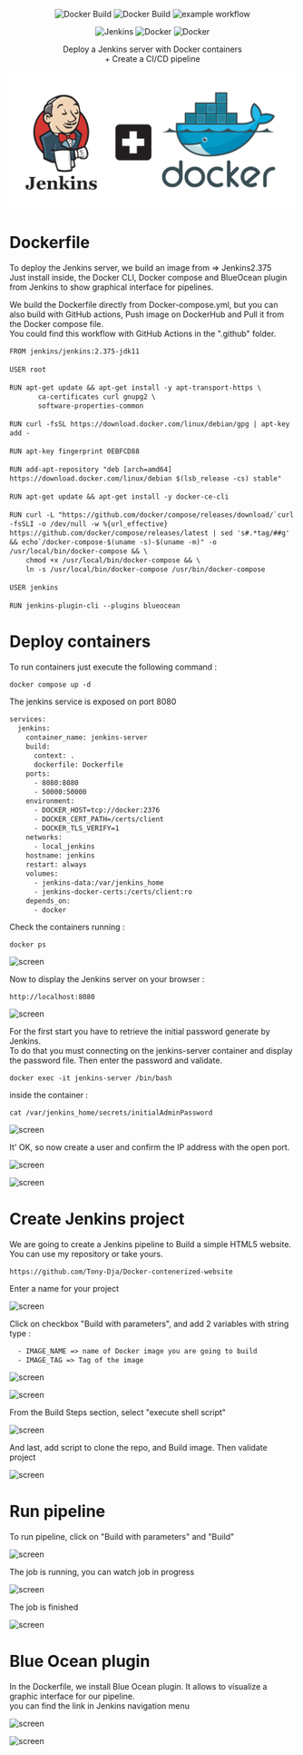 
<div align="center">

![Docker Build](https://img.shields.io/badge/docker-build-green)       ![Docker Build](https://img.shields.io/badge/dockercompose-up-green)            ![example workflow](https://github.com/Tony-Dja/Jenkins_CI-CD_pipeline/actions/workflows/github-ci.yml/badge.svg)         

![Jenkins](https://img.shields.io/badge/Jenkins-D24939?style=for-the-badge&logo=Jenkins&logoColor=white)         ![Docker](https://img.shields.io/badge/Docker-2CA5E0?style=for-the-badge&logo=docker&logoColor=white)                ![Docker](https://img.shields.io/badge/GitHub_Actions-2088FF?style=for-the-badge&logo=github-actions&logoColor=white)         

</div>
<div align="center">
Deploy a Jenkins server with Docker containers<br/>
+ Create a CI/CD pipeline

![project](https://github.com/Tony-Dja/Jenkins_CI-CD_in_Docker/blob/70fafb0b03686fa3c5a4bc7630d4aedd708d3ca9/screenshots/jenkins-docker.png)
</div>

# Dockerfile

To deploy the Jenkins server, we build an image from => Jenkins2.375<br/>
Just install inside, the Docker CLI, Docker compose and BlueOcean plugin from Jenkins to show graphical interface for pipelines.

We build the Dockerfile directly from Docker-compose.yml, but you can also build with GitHub actions, Push image on DockerHub and Pull it from the Docker compose file.<br/>
You could find this workflow with GitHub Actions in the ".github" folder.

```
FROM jenkins/jenkins:2.375-jdk11

USER root

RUN apt-get update && apt-get install -y apt-transport-https \
       ca-certificates curl gnupg2 \
       software-properties-common

RUN curl -fsSL https://download.docker.com/linux/debian/gpg | apt-key add -

RUN apt-key fingerprint 0EBFCD88

RUN add-apt-repository "deb [arch=amd64] https://download.docker.com/linux/debian $(lsb_release -cs) stable"

RUN apt-get update && apt-get install -y docker-ce-cli

RUN curl -L "https://github.com/docker/compose/releases/download/`curl -fsSLI -o /dev/null -w %{url_effective} https://github.com/docker/compose/releases/latest | sed 's#.*tag/##g' && echo`/docker-compose-$(uname -s)-$(uname -m)" -o /usr/local/bin/docker-compose && \ 
    chmod +x /usr/local/bin/docker-compose && \ 
    ln -s /usr/local/bin/docker-compose /usr/bin/docker-compose

USER jenkins

RUN jenkins-plugin-cli --plugins blueocean
```


# Deploy containers

To run containers just execute the following command :

```
docker compose up -d
```

The jenkins service is exposed on port 8080

```
services:
  jenkins:
    container_name: jenkins-server
    build:
      context: .
      dockerfile: Dockerfile
    ports:
      - 8080:8080
      - 50000:50000
    environment:
      - DOCKER_HOST=tcp://docker:2376
      - DOCKER_CERT_PATH=/certs/client
      - DOCKER_TLS_VERIFY=1
    networks:
      - local_jenkins
    hostname: jenkins
    restart: always
    volumes:
      - jenkins-data:/var/jenkins_home
      - jenkins-docker-certs:/certs/client:ro
    depends_on:
      - docker
```

Check the containers running :

```
docker ps
```
![screen](https://github.com/Tony-Dja/Jenkins_CI-CD_pipeline/blob/679cf211c27019b0729d866204757bb8b4718964/screenshots/docker-ps.png)


Now to display the Jenkins server on your browser :

```
http://localhost:8080
```

![screen](https://github.com/Tony-Dja/Jenkins_CI-CD_pipeline/blob/679cf211c27019b0729d866204757bb8b4718964/screenshots/first.png)


For the first start you have to retrieve the initial password generate by Jenkins.<br/>
To do that you must connecting on the jenkins-server container and display the password file.
Then enter the password and validate.

```
docker exec -it jenkins-server /bin/bash
```

inside the container :

```
cat /var/jenkins_home/secrets/initialAdminPassword 
```

![screen](https://github.com/Tony-Dja/Jenkins_CI-CD_pipeline/blob/944cb13af42eac81d10ddbc4ad488fad5fb15c6f/screenshots/initialpassword.png)


It' OK, so now create a user and confirm the IP address with the open port.

![screen](https://github.com/Tony-Dja/Jenkins_CI-CD_pipeline/blob/9fa25e562d7ff12208cf3d6b45e0926afb985eb8/screenshots/first-user.png)

![screen](https://github.com/Tony-Dja/Jenkins_CI-CD_pipeline/blob/9fa25e562d7ff12208cf3d6b45e0926afb985eb8/screenshots/confirm-ip.png)



# Create Jenkins project

We are going to create a Jenkins pipeline to Build a simple HTML5 website.
You can use my repository or take yours.

```
https://github.com/Tony-Dja/Docker-contenerized-website
```


Enter a name for your project

![screen](https://github.com/Tony-Dja/Jenkins_CI-CD_pipeline/blob/418a4415968e94efc1682b142679780c0bd98689/screenshots/project.png)


Click on checkbox "Build with parameters", and add 2 variables with string type :

      - IMAGE_NAME => name of Docker image you are going to build
      - IMAGE_TAG => Tag of the image


![screen](https://github.com/Tony-Dja/Jenkins_CI-CD_pipeline/blob/418a4415968e94efc1682b142679780c0bd98689/screenshots/string1.png)

![screen](https://github.com/Tony-Dja/Jenkins_CI-CD_pipeline/blob/0f153d8e56582b232ef5915b16db386169765b3a/screenshots/latest.png)


From the Build Steps section, select "execute shell script"

![screen](https://github.com/Tony-Dja/Jenkins_CI-CD_pipeline/blob/418a4415968e94efc1682b142679780c0bd98689/screenshots/shell.png)


And last, add script to clone the repo, and Build image.
Then validate project

![screen](https://github.com/Tony-Dja/Jenkins_CI-CD_pipeline/blob/418a4415968e94efc1682b142679780c0bd98689/screenshots/script.png)




# Run pipeline

To run pipeline, click on "Build with parameters" and "Build"

![screen](https://github.com/Tony-Dja/Jenkins_CI-CD_pipeline/blob/418a4415968e94efc1682b142679780c0bd98689/screenshots/string2.png)


The job is running, you can watch job in progress 

![screen](https://github.com/Tony-Dja/Jenkins_CI-CD_pipeline/blob/0f153d8e56582b232ef5915b16db386169765b3a/screenshots/logs.png)


The job is finished

![screen](https://github.com/Tony-Dja/Jenkins_CI-CD_pipeline/blob/0f153d8e56582b232ef5915b16db386169765b3a/screenshots/build.png)




# Blue Ocean plugin

In the Dockerfile, we install Blue Ocean plugin. It allows to visualize a graphic interface for our pipeline.<br/>
you can find the link in Jenkins navigation menu 

![screen](https://github.com/Tony-Dja/Jenkins_CI-CD_pipeline/blob/0f153d8e56582b232ef5915b16db386169765b3a/screenshots/menu.png)

![screen](https://github.com/Tony-Dja/Jenkins_CI-CD_pipeline/blob/0f153d8e56582b232ef5915b16db386169765b3a/screenshots/blueocean.png)



